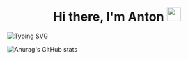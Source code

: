 <h1 align="center">Hi there, I'm Anton</a> 
<img src="https://github.com/blackcater/blackcater/raw/main/images/Hi.gif" height="32"/></h1>

[![Typing SVG](https://readme-typing-svg.herokuapp.com?color=%2336BCF7&lines=Your+best+friend+<3)](https://git.io/typing-svg)

![Anurag's GitHub stats](https://github-readme-stats.vercel.app/api?username=lord-laminat&show_icons=true&theme=radical)
